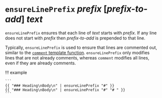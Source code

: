 # `ensureLinePrefix` *prefix* [*prefix-to-add*] *text*

`ensureLinePrefix` ensures that each line of *text* starts with *prefix*. If any
line does not start with *prefix* then *prefix-to-add* is prepended to that
line.

Typically, `ensureLinePrefix` is used to ensure that lines are commented out,
similar to the [`comment` template function](comment.md). `ensureLinePrefix`
only modifies lines that are not already comments, whereas `comment` modifies
all lines, even if they are already comments.

!!! example

    ```
    {{ "### Heading\nBody\n" | ensureLinePrefix "#" }}
    {{ "### Heading\nBody\n" | ensureLinePrefix "#" "# " }}
    ```
